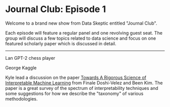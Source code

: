 # Journal Club: Episode 1

Welcome to a brand new show from Data Skeptic entitled "Journal Club".

Each episode will feature a regular panel and one revolving guest seat.  The group will discuss a few topics related to data science and focus on one featured scholarly paper which is discussed in detail.

----------------------------------

Lan GPT-2 chess player

George Kaggle

Kyle lead a discussion on the paper [Towards A Rigorous Science of Interpretable Machine Learning](https://arxiv.org/abs/1702.08608) from Finale Doshi-Velez and Been Kim.  The paper is a great survey of the spectrum of interpretability techniques and some suggestions for how we describe the "taxonomy" of various methodologies.
